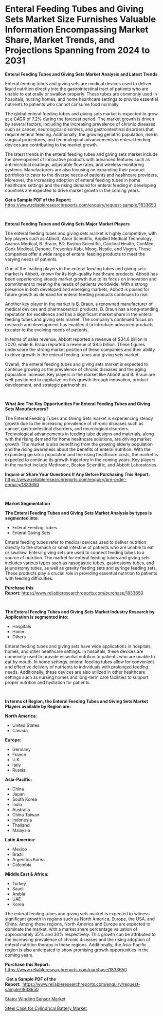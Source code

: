 <p><h1>Enteral Feeding Tubes and Giving Sets Market Size Furnishes Valuable Information Encompassing Market Share, Market Trends, and Projections Spanning from 2024 to 2031</h1></p><p><strong>Enteral Feeding Tubes and Giving Sets Market Analysis and Latest Trends</strong></p>
<p><p>Enteral feeding tubes and giving sets are medical devices used to deliver liquid nutrition directly into the gastrointestinal tract of patients who are unable to eat orally or swallow properly. These tubes are commonly used in hospitals, nursing homes, and home healthcare settings to provide essential nutrients to patients who cannot consume food normally.</p><p>The global enteral feeding tubes and giving sets market is expected to grow at a CAGR of 7.2% during the forecast period. The market growth is driven by several factors, including the increasing prevalence of chronic diseases such as cancer, neurological disorders, and gastrointestinal disorders that require enteral feeding. Additionally, the growing geriatric population, rise in surgical procedures, and technological advancements in enteral feeding devices are contributing to the market growth.</p><p>The latest trends in the enteral feeding tubes and giving sets market include the development of innovative products with advanced features such as antimicrobial coatings, adjustable flow rates, and wireless monitoring systems. Manufacturers are also focusing on expanding their product portfolios to cater to the diverse needs of patients and healthcare providers. Moreover, the increasing adoption of enteral feeding tubes in home healthcare settings and the rising demand for enteral feeding in developing countries are expected to drive market growth in the coming years.</p></p>
<p><strong>Get a Sample PDF of the Report:&nbsp;</strong> <a href="https://www.reliableresearchreports.com/enquiry/request-sample/1833650">https://www.reliableresearchreports.com/enquiry/request-sample/1833650</a></p>
<p>&nbsp;</p>
<p><strong>Enteral Feeding Tubes and Giving Sets Major Market Players</strong></p>
<p><p>The enteral feeding tubes and giving sets market is highly competitive, with key players such as Abbott, Alcor Scientific, Applied Medical Technology, Avanos Medical, B. Braun, BD, Boston Scientific, Cardinal Health, ConMed, Cook Medical, Danone, Fresenius Kabi, Moog, Nestle, and Vygon. These companies offer a wide range of enteral feeding products to meet the varying needs of patients.</p><p>One of the leading players in the enteral feeding tubes and giving sets market is Abbott, known for its high-quality healthcare products. Abbott has been experiencing steady market growth due to its focus on innovation and commitment to meeting the needs of patients worldwide. With a strong presence in both developed and emerging markets, Abbott is poised for future growth as demand for enteral feeding products continues to rise.</p><p>Another key player in the market is B. Braun, a renowned manufacturer of medical devices and pharmaceutical products. B. Braun has a long-standing reputation for excellence and has a significant market share in the enteral feeding tubes and giving sets market. The company's continued focus on research and development has enabled it to introduce advanced products to cater to the evolving needs of patients.</p><p>In terms of sales revenue, Abbott reported a revenue of $34.6 billion in 2020, while B. Braun reported a revenue of $8.5 billion. These figures underscore the strong market position of these companies and their ability to drive growth in the enteral feeding tubes and giving sets market.</p><p>Overall, the enteral feeding tubes and giving sets market is expected to continue growing as the prevalence of chronic diseases and the aging population increase. Key players in the market like Abbott and B. Braun are well-positioned to capitalize on this growth through innovation, product development, and strategic partnerships.</p></p>
<p>&nbsp;</p>
<p><strong>What Are The Key Opportunities For Enteral Feeding Tubes and Giving Sets Manufacturers?</strong></p>
<p><p>The Enteral Feeding Tubes and Giving Sets market is experiencing steady growth due to the increasing prevalence of chronic diseases such as cancer, gastrointestinal disorders, and neurological disorders. Technological advancements in feeding tube designs and materials, along with the rising demand for home healthcare solutions, are driving market growth. The market is also benefiting from the growing elderly population and the rising awareness about the benefits of enteral nutrition. With the expanding geriatric population and the rising healthcare costs, the market is expected to continue its growth trajectory in the coming years. Key players in the market include Medtronic, Boston Scientific, and Abbott Laboratories.</p></p>
<p><strong>Inquire or Share Your Questions If Any Before Purchasing This Report:</strong> <a href="https://www.reliableresearchreports.com/enquiry/pre-order-enquiry/1833650">https://www.reliableresearchreports.com/enquiry/pre-order-enquiry/1833650</a></p>
<p>&nbsp;</p>
<p><strong>Market Segmentation</strong></p>
<p><strong>The Enteral Feeding Tubes and Giving Sets Market Analysis by types is segmented into:</strong></p>
<p><ul><li>Enteral Feeding Tubes</li><li>Enteral Giving Sets</li></ul></p>
<p><p>Enteral feeding tubes refer to medical devices used to deliver nutrition directly to the stomach or small intestine of patients who are unable to eat or swallow. Enteral giving sets are used to connect feeding tubes to a source of nutrition. The market for enteral feeding tubes and giving sets includes various types such as nasogastric tubes, gastrostomy tubes, and jejunostomy tubes, as well as gravity feeding sets and syringe feeding sets. These products play a crucial role in providing essential nutrition to patients with feeding difficulties.</p></p>
<p><strong>Purchase this Report:&nbsp;</strong><a href="https://www.reliableresearchreports.com/purchase/1833650">https://www.reliableresearchreports.com/purchase/1833650</a></p>
<p>&nbsp;</p>
<p><strong>The Enteral Feeding Tubes and Giving Sets Market Industry Research by Application is segmented into:</strong></p>
<p><ul><li>Hospitals</li><li>Home</li><li>Others</li></ul></p>
<p><p>Enteral feeding tubes and giving sets have wide applications in hospitals, homes, and other healthcare settings. In hospitals, these devices are commonly used to provide essential nutrition to patients who are unable to eat by mouth. In home settings, enteral feeding tubes allow for convenient and effective delivery of nutrients to individuals with prolonged feeding needs. Additionally, these devices are also utilized in other healthcare settings such as nursing homes and long-term care facilities to support proper nutrition and hydration for patients.</p></p>
<p>&nbsp;</p>
<p><strong>In terms of Region, the Enteral Feeding Tubes and Giving Sets Market Players available by Region are:</strong></p>
<p>
    <p> <strong> North America: </strong>
        <ul>
            <li>United States</li>
            <li>Canada</li>
        </ul>
        </p> 
    <p> <strong> Europe: </strong>
        <ul>
            <li>Germany</li>
            <li>France</li>
            <li>U.K.</li>
            <li>Italy</li>
            <li>Russia</li>
        </ul>
        </p> 
    <p> <strong> Asia-Pacific: </strong>
        <ul>
            <li>China</li>
            <li>Japan</li>
            <li>South Korea</li>
            <li>India</li>
            <li>Australia</li>
            <li>China Taiwan</li>
            <li>Indonesia</li>
            <li>Thailand</li>
            <li>Malaysia</li>
        </ul>
        </p> 
    <p> <strong> Latin America: </strong>
        <ul>
            <li>Mexico</li>
            <li>Brazil</li>
            <li>Argentina Korea</li>
            <li>Colombia</li>
        </ul>
        </p> 
    <p> <strong> Middle East & Africa: </strong>
        <ul>
            <li>Turkey</li>
            <li>Saudi</li>
            <li>Arabia</li>
            <li>UAE</li>
            <li>Korea</li>
        </ul>
    </p>
    </p>
<p><p>The enteral feeding tubes and giving sets market is expected to witness significant growth in regions such as North America, Europe, the USA, and China. Among these regions, North America and Europe are expected to dominate the market, with a market share percentage valuation of approximately 35% and 30% respectively. This growth can be attributed to the increasing prevalence of chronic diseases and the rising adoption of enteral nutrition therapy in these regions. Additionally, the Asia-Pacific region is also anticipated to show promising growth opportunities in the coming years.</p></p>
<p><strong>Purchase this Report: </strong><a href="https://www.reliableresearchreports.com/purchase/1833650">https://www.reliableresearchreports.com/purchase/1833650</a></p>
<p>&nbsp;<strong>Get a Sample PDF of the Report:&nbsp;&nbsp;</strong><a href="https://www.reliableresearchreports.com/enquiry/request-sample/1833650">https://www.reliableresearchreports.com/enquiry/request-sample/1833650</a></p>
<p><strong></strong></p>
<p><p><a href="https://github.com/kosella/Market-Research-Report-List-2/blob/main/stator-winding-sensor-market.md">Stator Winding Sensor Market</a></p><p><a href="https://github.com/nathandecarvalho/Market-Research-Report-List-2/blob/main/steel-case-for-cylindrical-battery-market.md">Steel Case for Cylindrical Battery Market</a></p></p>